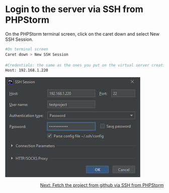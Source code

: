 # Login to the server via SSH from PHPStorm

On the PHPStorm terminal screen, click on the caret down and select New SSH Session.
```bash
#On terminal screen
Caret down > New SSH Session

#Credentials: the same as the ones you put on the virtual server creation(2.1)
Host: 192.168.1.220
```

![Step 7](../images/step7.png)

<div align="right">
<a href="https://github.com/agaktr/workflows/blob/master/steps/step8.md" align="right">Next: Fetch the project from github via SSH from PHPStorm</a>
</div>  
